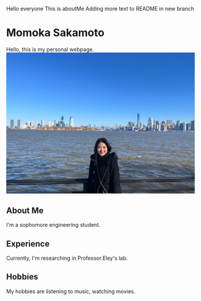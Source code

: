 Hello everyone
This is aboutMe
Adding more text to README in new branch
# Momoka Sakamoto
Hello, this is my personal webpage.
![Momoka headshot](photoInNY.jpg)

## About Me
I'm a sophomore engineering student.

## Experience
Currently, I'm researching in Professor.Eley's lab.

## Hobbies
My hobbies are listening to music, watching movies. 
